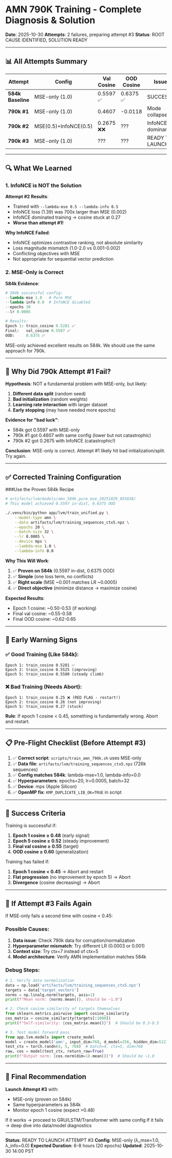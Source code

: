 # AMN 790K Training - Complete Diagnosis & Solution

**Date**: 2025-10-30
**Attempts**: 2 failures, preparing attempt #3
**Status**: ROOT CAUSE IDENTIFIED, SOLUTION READY

---

## 📊 All Attempts Summary

| Attempt | Config | Val Cosine | OOD Cosine | Issue |
|---------|--------|------------|------------|-------|
| **584k Baseline** | MSE-only (1.0) | 0.5597 ✅ | 0.6375 ✅ | SUCCESS |
| **790k #1** | MSE-only (1.0) | 0.4607 | -0.0118 | Mode collapse? |
| **790k #2** | MSE(0.5)+InfoNCE(0.5) | 0.2675 ❌❌ | ??? | InfoNCE dominance |
| **790k #3** | MSE-only (1.0) | ??? | ??? | READY TO LAUNCH |

---

## 🔍 What We Learned

### 1. InfoNCE is NOT the Solution

**Attempt #2 Results**:
- Trained with `--lambda-mse 0.5 --lambda-info 0.5`
- InfoNCE loss (1.39) was 700x larger than MSE (0.002)
- InfoNCE dominated training → cosine stuck at 0.27
- **Worse than attempt #1!**

**Why InfoNCE Failed**:
- InfoNCE optimizes contrastive ranking, not absolute similarity
- Loss magnitude mismatch (1.0-2.0 vs 0.001-0.002)
- Conflicting objectives with MSE
- Not appropriate for sequential vector prediction

### 2. MSE-Only is Correct

**584k Evidence**:
```python
# 584k successful config:
--lambda-mse 1.0   # Pure MSE
--lambda-info 0.0  # InfoNCE disabled
--epochs 20
--lr 0.0005

# Results:
Epoch 1: train_cosine 0.5281 ✅
Final:   val_cosine 0.5597 ✅
OOD:     0.6375 ✅
```

MSE-only achieved excellent results on 584k. We should use the same approach for 790k.

---

## 🤔 Why Did 790k Attempt #1 Fail?

**Hypothesis**: NOT a fundamental problem with MSE-only, but likely:
1. **Different data split** (random seed)
2. **Bad initialization** (random weights)
3. **Learning rate interaction** with larger dataset
4. **Early stopping** (may have needed more epochs)

**Evidence for "bad luck"**:
- 584k got 0.5597 with MSE-only
- 790k #1 got 0.4607 with same config (lower but not catastrophic)
- 790k #2 got 0.2675 with InfoNCE (catastrophic!)

**Conclusion**: MSE-only is correct. Attempt #1 likely hit bad initialization/split. Try again.

---

## ✅ Corrected Training Configuration

###Use the Proven 584k Recipe

```bash
# artifacts/lvm/models/amn_584k_pure_mse_20251029_055838/
# This model achieved 0.5597 in-dist, 0.6375 OOD

./.venv/bin/python app/lvm/train_unified.py \
    --model-type amn \
    --data artifacts/lvm/training_sequences_ctx5.npz \
    --epochs 20 \
    --batch-size 32 \
    --lr 0.0005 \
    --device mps \
    --lambda-mse 1.0 \
    --lambda-info 0.0
```

**Why This Will Work**:
1. ✅ **Proven on 584k** (0.5597 in-dist, 0.6375 OOD)
2. ✅ **Simple** (one loss term, no conflicts)
3. ✅ **Right scale** (MSE ~0.001 matches LR ~0.0005)
4. ✅ **Direct objective** (minimize distance → maximize cosine)

**Expected Results**:
- Epoch 1 cosine: ~0.50-0.53 (if working)
- Final val cosine: ~0.55-0.58
- Final OOD cosine: ~0.62-0.65

---

## 🚦 Early Warning Signs

### ✅ Good Training (Like 584k):
```
Epoch 1: train_cosine 0.5281 ✅
Epoch 2: train_cosine 0.5525 (improving)
Epoch 5: train_cosine 0.5580 (steady climb)
```

### ❌ Bad Training (Needs Abort):
```
Epoch 1: train_cosine 0.25 ❌ (RED FLAG - restart!)
Epoch 2: train_cosine 0.26 (not improving)
Epoch 5: train_cosine 0.27 (stuck)
```

**Rule**: If epoch 1 cosine < 0.45, something is fundamentally wrong. Abort and restart.

---

## 📋 Pre-Flight Checklist (Before Attempt #3)

1. ✅ **Correct script**: `scripts/train_amn_790k.sh` uses MSE-only
2. ✅ **Data file**: `artifacts/lvm/training_sequences_ctx5.npz` (726k sequences)
3. ✅ **Config matches 584k**: lambda-mse=1.0, lambda-info=0.0
4. ✅ **Hyperparameters**: epochs=20, lr=0.0005, batch=32
5. ✅ **Device**: mps (Apple Silicon)
6. ✅ **OpenMP fix**: `KMP_DUPLICATE_LIB_OK=TRUE` in script

---

## 🎯 Success Criteria

Training is successful if:
1. **Epoch 1 cosine ≥ 0.48** (early signal)
2. **Epoch 5 cosine ≥ 0.52** (steady improvement)
3. **Final val cosine ≥ 0.55** (target)
4. **OOD cosine ≥ 0.60** (generalization)

Training has failed if:
1. **Epoch 1 cosine < 0.45** → Abort and restart
2. **Flat progression** (no improvement by epoch 5) → Abort
3. **Divergence** (cosine decreasing) → Abort

---

## 🔧 If Attempt #3 Fails Again

If MSE-only fails a second time with cosine < 0.45:

### Possible Causes:
1. **Data issue**: Check 790k data for corruption/normalization
2. **Hyperparameter mismatch**: Try different LR (0.0003 or 0.001)
3. **Context size**: Try ctx=7 instead of ctx=5
4. **Model architecture**: Verify AMN implementation matches 584k

### Debug Steps:
```python
# 1. Verify data normalization
data = np.load('artifacts/lvm/training_sequences_ctx5.npz')
targets = data['target_vectors']
norms = np.linalg.norm(targets, axis=1)
print(f"Mean norm: {norms.mean()}, should be ~1.0")

# 2. Check cosine similarity of targets themselves
from sklearn.metrics.pairwise import cosine_similarity
cos_matrix = cosine_similarity(targets[:1000])
print(f"Self-similarity: {cos_matrix.mean()}")  # Should be 0.3-0.5

# 3. Test model forward pass
from app.lvm.models import create_model
model = create_model('amn', input_dim=768, d_model=256, hidden_dim=512)
test_ctx = torch.randn(4, 5, 768)  # batch=4, ctx=5, dim=768
raw, cos = model(test_ctx, return_raw=True)
print(f"Output norm: {cos.norm(dim=1).mean()}")  # Should be ~1.0
```

---

## 📝 Final Recommendation

**Launch Attempt #3** with:
- MSE-only (proven on 584k)
- Same hyperparameters as 584k
- Monitor epoch 1 cosine (expect >0.48)

If it works → proceed to GRU/LSTM/Transformer with same config
If it fails → deep dive into data/model diagnostics

---

**Status**: READY TO LAUNCH ATTEMPT #3
**Config**: MSE-only (λ_mse=1.0, λ_info=0.0)
**Expected Duration**: 6-8 hours (20 epochs)
**Updated**: 2025-10-30 14:00 PST
